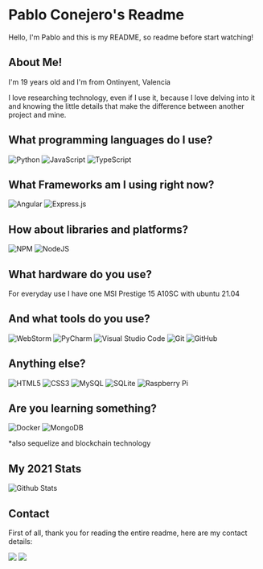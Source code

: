 # Pablo Conejero's Readme

Hello, I'm Pablo and this is my README, so readme before start watching!

## About Me!

I'm 19 years old and I'm from Ontinyent, Valencia

I love researching technology, even if I use it, because I love delving into it and knowing the little details that make the difference between another project and mine.

## What programming languages do I use?

![Python](https://img.shields.io/badge/python-3670A0?style=for-the-badge&logo=python&logoColor=ffdd54)
![JavaScript](https://img.shields.io/badge/javascript-%23323330.svg?style=for-the-badge&logo=javascript&logoColor=%23F7DF1E)
![TypeScript](https://img.shields.io/badge/typescript-%23007ACC.svg?style=for-the-badge&logo=typescript&logoColor=white)

## What Frameworks am I using right now?

![Angular](https://img.shields.io/badge/angular-%23DD0031.svg?style=for-the-badge&logo=angular&logoColor=white)
![Express.js](https://img.shields.io/badge/express.js-%23404d59.svg?style=for-the-badge&logo=express&logoColor=%2361DAFB)

## How about libraries and platforms?

![NPM](https://img.shields.io/badge/NPM-%23000000.svg?style=for-the-badge&logo=npm&logoColor=white)
![NodeJS](https://img.shields.io/badge/node.js-6DA55F?style=for-the-badge&logo=node.js&logoColor=white)

## What hardware do you use?

For everyday use I have one MSI Prestige 15 A10SC with ubuntu 21.04

## And what tools do you use?

![WebStorm](https://img.shields.io/badge/webstorm-143?style=for-the-badge&logo=webstorm&logoColor=white&color=blue)
![PyCharm](https://img.shields.io/badge/pycharm-143?style=for-the-badge&logo=pycharm&logoColor=white&color=yellow&labelColor=yellow)
![Visual Studio Code](https://img.shields.io/badge/Visual%20Studio%20Code-0078d7.svg?style=for-the-badge&logo=visual-studio-code&logoColor=white)
![Git](https://img.shields.io/badge/git-%23F05033.svg?style=for-the-badge&logo=git&logoColor=white)
![GitHub](https://img.shields.io/badge/github-%23121011.svg?style=for-the-badge&logo=github&logoColor=white)


## Anything else?

![HTML5](https://img.shields.io/badge/html5-%23E34F26.svg?style=for-the-badge&logo=html5&logoColor=white)
![CSS3](https://img.shields.io/badge/css3-%231572B6.svg?style=for-the-badge&logo=css3&logoColor=white)
![MySQL](https://img.shields.io/badge/mysql-%2300f.svg?style=for-the-badge&logo=mysql&logoColor=white)
![SQLite](https://img.shields.io/badge/sqlite-%2307405e.svg?style=for-the-badge&logo=sqlite&logoColor=white)
![Raspberry Pi](https://img.shields.io/badge/-RaspberryPi-C51A4A?style=for-the-badge&logo=Raspberry-Pi)

## Are you learning something?

![Docker](https://img.shields.io/badge/docker-%230db7ed.svg?style=for-the-badge&logo=docker&logoColor=white)
![MongoDB](https://img.shields.io/badge/MongoDB-%234ea94b.svg?style=for-the-badge&logo=mongodb&logoColor=white)

\*also sequelize and blockchain technology

## My 2021 Stats

![Github Stats](https://github-readme-stats.vercel.app/api/?username=RTPablocs&count_private=true&&showicons=true)

## Contact

First of all, thank you for reading the entire readme, here are my contact details:

<div>
<a href="mailto:conejerosorianopablo@gmail.com"><img src="https://img.shields.io/badge/Gmail-D14836?style=for-the-badge&logo=gmail&logoColor=white" href="mailto:/conejerosorianopablo@gmail.com"></a>
<a href="https://www.linkedin.com/in/pablo-conejero-soriano/"><img src="https://img.shields.io/badge/linkedin-%230077B5.svg?style=for-the-badge&logo=linkedin&logoColor=white" ></a>
</div>
